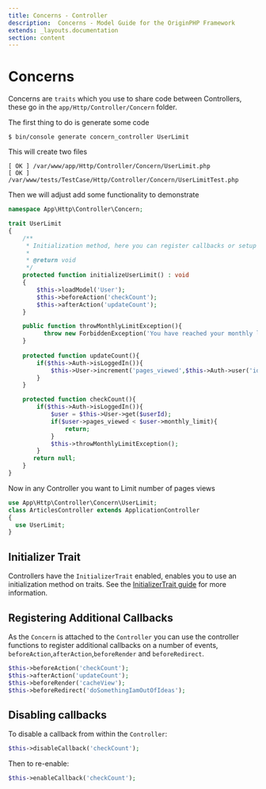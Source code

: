 ```yaml
---
title: Concerns - Controller
description:  Concerns - Model Guide for the OriginPHP Framework
extends: _layouts.documentation
section: content
---
```

# Concerns

Concerns are `traits` which you use to share code between Controllers, these go in the `app/Http/Controller/Concern` folder.

The first thing to do is generate some code

```linux
$ bin/console generate concern_controller UserLimit
```

This will create two files

```
[ OK ] /var/www/app/Http/Controller/Concern/UserLimit.php
[ OK ] /var/www/tests/TestCase/Http/Controller/Concern/UserLimitTest.php
```

Then we will adjust add some functionality to demonstrate

```php
namespace App\Http\Controller\Concern;

trait UserLimit
{
    /**
     * Initialization method, here you can register callbacks or setup your controller
     *
     * @return void
     */
    protected function initializeUserLimit() : void
    {
        $this->loadModel('User');
        $this->beforeAction('checkCount');
        $this->afterAction('updateCount');
    }

    public function throwMonthlyLimitException(){
          throw new ForbiddenException('You have reached your monthly limit');
    }
    
    protected function updateCount(){
        if($this->Auth->isLoggedIn()){
            $this->User->increment('pages_viewed',$this->Auth->user('id'));
        }
    }

    protected function checkCount(){
        if($this->Auth->isLoggedIn()){
            $user = $this->User->get($userId);
            if($user->pages_viewed < $user->monthly_limit){
                return;
            }
            $this->throwMonthlyLimitException();
        }
       return null;
    }
}
```

Now in any Controller you want to Limit number of pages views

```php
use App\Http\Controller\Concern\UserLimit;
class ArticlesController extends ApplicationController
{
  use UserLimit;
}
```

## Initializer Trait

Controllers have the `InitializerTrait` enabled, enables you to use an initialization method on traits. See the [InitializerTrait guide](/docs/initializer-trait) for more information.

## Registering Additional Callbacks

As the `Concern` is attached to the `Controller` you can use the controller functions to register additional callbacks on a number of events, `beforeAction`,`afterAction`,`beforeRender` and `beforeRedirect`.

```php
$this->beforeAction('checkCount');
$this->afterAction('updateCount');
$this->beforeRender('cacheView');
$this->beforeRedirect('doSomethingIamOutOfIdeas');
```

## Disabling callbacks

To disable a callback from within the `Controller`:

```php
$this->disableCallback('checkCount');
```

Then to re-enable:

```php
$this->enableCallback('checkCount');
```